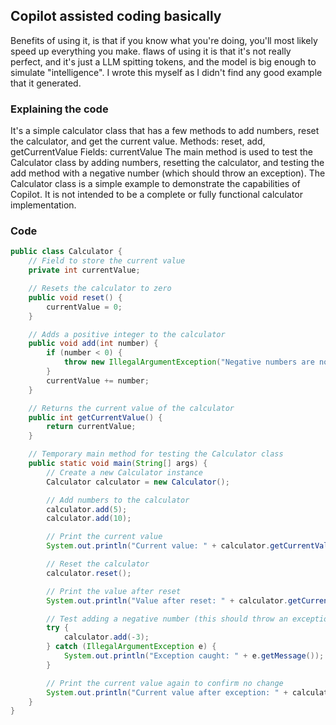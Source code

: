## Copilot assisted coding basically
Benefits of using it, is that if you know what you're doing, you'll most likely speed up everything you make.
flaws of using it is that it's not really perfect, and it's just a LLM spitting tokens, and the model is big enough to simulate "intelligence".
I wrote this myself as I didn't find any good example that it generated.
### Explaining the code
It's a simple calculator class that has a few methods to add numbers, reset the calculator, and get the current value.
Methods: reset, add, getCurrentValue
Fields: currentValue
The main method is used to test the Calculator class by adding numbers, resetting the calculator, and testing the add method with a negative number (which should throw an exception).
The Calculator class is a simple example to demonstrate the capabilities of Copilot. It is not intended to be a complete or fully functional calculator implementation.
### Code
```java
public class Calculator {
    // Field to store the current value
    private int currentValue;

    // Resets the calculator to zero
    public void reset() {
        currentValue = 0;
    }

    // Adds a positive integer to the calculator
    public void add(int number) {
        if (number < 0) {
            throw new IllegalArgumentException("Negative numbers are not allowed");
        }
        currentValue += number;
    }

    // Returns the current value of the calculator
    public int getCurrentValue() {
        return currentValue;
    }

    // Temporary main method for testing the Calculator class
    public static void main(String[] args) {
        // Create a new Calculator instance
        Calculator calculator = new Calculator();

        // Add numbers to the calculator
        calculator.add(5);
        calculator.add(10);

        // Print the current value
        System.out.println("Current value: " + calculator.getCurrentValue());

        // Reset the calculator
        calculator.reset();

        // Print the value after reset
        System.out.println("Value after reset: " + calculator.getCurrentValue());

        // Test adding a negative number (this should throw an exception)
        try {
            calculator.add(-3);
        } catch (IllegalArgumentException e) {
            System.out.println("Exception caught: " + e.getMessage());
        }

        // Print the current value again to confirm no change
        System.out.println("Current value after exception: " + calculator.getCurrentValue());
    }
}
```

